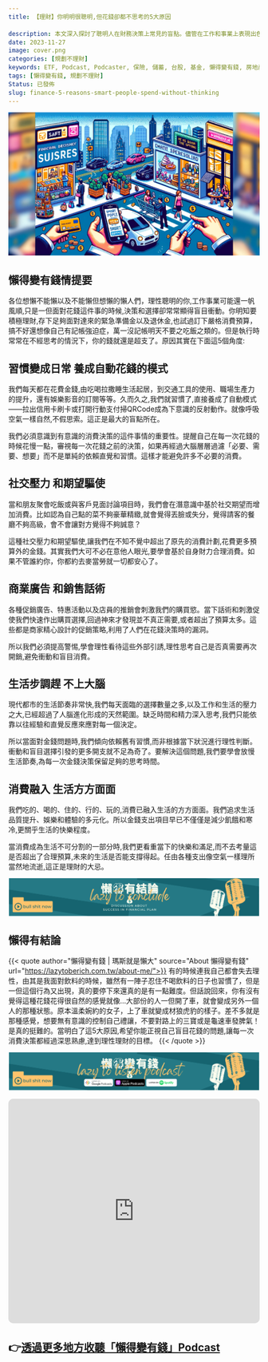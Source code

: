 ```yaml
---
title: 【理財】你明明很聰明,但花錢卻都不思考的5大原因

description: 本文深入探討了聰明人在財務決策上常見的盲點。儘管在工作和事業上表現出色，許多人在面對金錢支出時卻表現出盲目和衝動的一面。文章分析了導致這種現象的五大原因：1) 習慣成自然，形成自動花錢模式；2) 社交壓力和期望驅使；3) 商業廣告和銷售話術的影響；4) 快節奏生活與大腦判斷的脫節；5) 消費融入生活的各個方面。本文旨在提醒讀者意識到有意識消費的重要性，並提供策略來避免不必要的支出，幫助實現理性理財的目標。
date: 2023-11-27
image: cover.png
categories: [規劃不理財]
keywords: ETF, Podcast, Podcaster, 保險, 儲蓄, 台股, 基金, 懶得變有錢, 房地產, 投資, 投資理財, 支出, 收入, 理財, 理財規劃, 瑪斯理財兩三事, 稅務, 總體經濟, 美股, 職涯心得, 股利收入, 複委託, 記帳, 讀書心得, 財務規劃, 財商, 貸款, 資產配置, 退休規劃, 開源節流
tags: [懶得變有錢, 規劃不理財]
Status: 已發佈
slug: finance-5-reasons-smart-people-spend-without-thinking
---
```

![](cover.png)

## **懶得變有錢情提要**

各位想懶不能懶以及不能懶但想懶的懶人們，理性聰明的你,工作事業可能還一帆風順,只是一但面對花錢這件事的時候,決策和選擇卻常常顯得盲目衝動。你明知要積極理財,存下足夠面對達來的緊急準備金以及退休金,也試過訂下嚴格消費預算，搞不好還想像自己有記帳強迫症，萬一沒記帳明天不要之吃飯之類的。但是執行時常常在不經思考的情況下，你的錢就還是超支了。原因其實在下面這5個角度:

## 習慣變成日常 養成自動花錢的模式

我們每天都在花費金錢,由吃喝拉撒睡生活起居，到交通工具的使用、職場生產力的提升，還有娛樂影音的訂閱等等。久而久之,我們就習慣了,直接養成了自動模式——拉出信用卡刷卡或打開行動支付掃QRCode成為下意識的反射動作。就像呼吸空氣一樣自然,不假思索。這正是最大的盲點所在。

我們必須意識到有意識的消費決策的這件事情的重要性。提醒自己在每一次花錢的時候花慢一點，審視每一次花錢之前的決策，如果再經過大腦層層過濾「必要、需要、想要」而不是單純的依賴直覺和習慣。這樣才能避免許多不必要的消費。

## 社交壓力 和期望驅使

當和朋友聚會吃飯或與客戶見面討論項目時，我們會在潛意識中基於社交期望而增加消費。比如認為自己點的菜不夠豪華精緻,就會覺得丟臉或失分，覺得請客的餐廳不夠高級，會不會讓對方覺得不夠誠意？

這種社交壓力和期望驅使,讓我們在不知不覺中超出了原先的消費計劃,花費更多預算外的金錢。其實我們大可不必在意他人眼光,要學會基於自身財力合理消費。如果不管誰約你，你都約去麥當勞就一切都安心了。

## 商業廣告 和銷售話術

各種促銷廣告、特惠活動以及店員的推銷會刺激我們的購買慾。當下話術和刺激促使我們快速作出購買選擇,回過神來才發現並不真正需要,或者超出了預算太多。這些都是商家精心設計的促銷策略,利用了人們在花錢決策時的漏洞。

所以我們必須提高警惕,學會理性看待這些外部引誘,理性思考自己是否真需要再次開銷,避免衝動和盲目消費。

## 生活步調趕 不上大腦

現代都市的生活節奏非常快,我們每天面臨的選擇數量之多,以及工作和生活的壓力之大,已經超過了人腦進化形成的天然範圍。缺乏時間和精力深入思考,我們只能依靠以往經驗和直覺反應來應對每一個決定。

所以當面對金錢問題時,我們傾向依賴舊有習慣,而非根據當下狀況進行理性判斷。衝動和盲目選擇引發的更多開支就不足為奇了。要解決這個問題,我們要學會放慢生活節奏,為每一次金錢決策保留足夠的思考時間。

## 消費融入 生活方方面面

我們吃的、喝的、住的、行的、玩的,消費已融入生活的方方面面。我們追求生活品質提升、娛樂和體驗的多元化。所以金錢支出項目早已不僅僅是減少飢餓和寒冷,更關乎生活的快樂程度。

當消費成為生活不可分割的一部分時,我們更看重當下的快樂和滿足,而不去考量這是否超出了合理預算,未來的生活是否能支撐得起。任由各種支出像空氣一樣理所當然地流逝,這正是理財的大忌。



![lazytobeconclude.svg](lazytobeconclude.svg)

## 懶得有結論


{{< quote author="懶得變有錢 | 瑪斯就是懶大" source="About 懶得變有錢" url="https://lazytoberich.com.tw/about-me/">}}
有的時候連我自己都會失去理性，由其是我面對飲料的時候，雖然有一陣子忍住不喝飲料的日子也習慣了，但是一但這個行為又出現，真的要停下來還真的是有一點難度。但話說回來，你有沒有覺得這種花錢花得很自然的感覺就像…大部份的人一但開了車，就會變成另外一個人的那種狀態。原本溫柔婉約的女子，上了車就變成材狼虎豹的樣子。差不多就是那種感覺，想要無有意識的控制自己禮讓，不要對路上的三寶或是龜速車發脾氣！是真的挺難的。當明白了這5大原因,希望你能正視自己盲目花錢的問題,讓每一次消費決策都經過深思熟慮,達到理性理財的目標。
{{< /quote >}}


![lazytoberich.svg](lazytoberich.svg)


<iframe id="embedPlayer" src="https://embed.podcasts.apple.com/us/podcast/%E6%87%B6%E5%BE%97%E8%AE%8A%E6%9C%89%E9%8C%A2/id1707756115?itsct=podcast_box_player&amp;itscg=30200&amp;ls=1&amp;theme=auto" height="450px" frameborder="0" sandbox="allow-forms allow-popups allow-same-origin allow-scripts allow-top-navigation-by-user-activation" allow="autoplay *; encrypted-media *; clipboard-write" style="width: 100%; max-width: 660px; overflow: hidden; border-radius: 10px; transform: translateZ(0px); animation: 2s ease 0s 6 normal none running loading-indicator; background-color: rgb(228, 228, 228);"></iframe>


## 👉[透過更多地方收聽「懶得變有錢」Podcast](https://solink.soundon.fm/lazytoberich)
